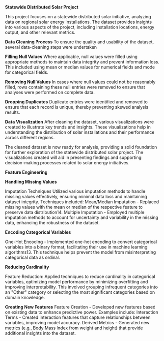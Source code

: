 **Statewide Distributed Solar Project**

This project focuses on a statewide distributed solar initiative, analyzing data on regional solar energy installations. The dataset provides insights into various aspects of the project, including installation locations, energy output, and other relevant metrics.

**Data Cleaning Process**
To ensure the quality and usability of the dataset, several data-cleaning steps were undertaken

**Filling Null Values**
Where applicable, null values were filled using appropriate methods to maintain data integrity and prevent information loss. This included using mean or median values for numerical fields and mode for categorical fields.

**Removing Null Values**
In cases where null values could not be reasonably filled, rows containing these null entries were removed to ensure that analyses were performed on complete data.

**Dropping Duplicates**
Duplicate entries were identified and removed to ensure that each record is unique, thereby preventing skewed analysis results.

**Data Visualization**
After cleaning the dataset, various visualizations were created to illustrate key trends and insights. These visualizations help in understanding the distribution of solar installations and their performance across different regions.

The cleaned dataset is now ready for analysis, providing a solid foundation for further exploration of the statewide distributed solar project. The visualizations created will aid in presenting findings and supporting decision-making processes related to solar energy initiatives.


**Feature Engineering**

**Handling Missing Values**

Imputation Techniques
Utilized various imputation methods to handle missing values effectively, ensuring minimal data loss and maintaining dataset integrity. Techniques included:
  Mean/Median Imputation - Replaced missing values with the mean or median of the respective feature to preserve data distribution14.
  Multiple Imputation - Employed multiple imputation methods to account for uncertainty and variability in the missing data, enhancing the robustness of the dataset.
  
**Encoding Categorical Variables**

  One-Hot Encoding - Implemented one-hot encoding to convert categorical variables into a binary format, facilitating their use in machine learning algorithms13. This technique helps prevent the model from misinterpreting categorical 
  data as ordinal.
  
**Reducing Cardinality**

  Feature Reduction: Applied techniques to reduce cardinality in categorical variables, optimizing model performance by minimizing overfitting and improving interpretability. This involved grouping infrequent categories into an "Other" 
  category or selecting the most significant categories based on domain knowledge.
  
**Creating New Features**
  Feature Creation - Developed new features based on existing data to enhance predictive power. Examples include:
  Interaction Terms - Created interaction features that capture relationships between variables, improving model accuracy.
  Derived Metrics - Generated new metrics (e.g., Body Mass Index from weight and height) that provide additional insights into the dataset.
